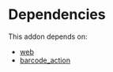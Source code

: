 # Dependencies

This addon depends on:

- [web](../../odoo-bringout-oca-ocb-web)
- [barcode_action](../../odoo-bringout-oca-server-ux-barcode_action)
